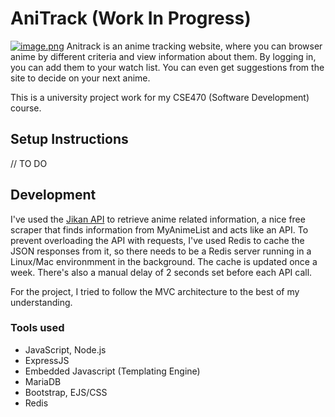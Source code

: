 # AniTrack (Work In Progress)
[![image.png](https://i.postimg.cc/j5YqTZbb/image.png)](https://postimg.cc/VS4PB9vG)
Anitrack is an anime tracking website, where you can browser anime by different criteria and view information about them. By logging in, you can add them to your watch list. You can even get suggestions from the site to decide on your next anime.

This is a university project work for my CSE470 (Software Development) course.
## Setup Instructions

// TO DO

## Development

I've used the [Jikan API](https://jikan.docs.apiary.io/#) to retrieve anime related information, a nice free scraper that finds information from MyAnimeList and acts like an API. To prevent overloading the API with requests, I've used Redis to cache the JSON responses from it, so there needs to be a Redis server running in a Linux/Mac environmment in the background. The cache is updated once a week. There's also a manual delay of 2 seconds set before each API call. 

For the project, I tried to follow the MVC architecture to the best of my understanding. 

### Tools used
* JavaScript, Node.js
* ExpressJS
* Embedded Javascript (Templating Engine)
* MariaDB
* Bootstrap, EJS/CSS
* Redis


